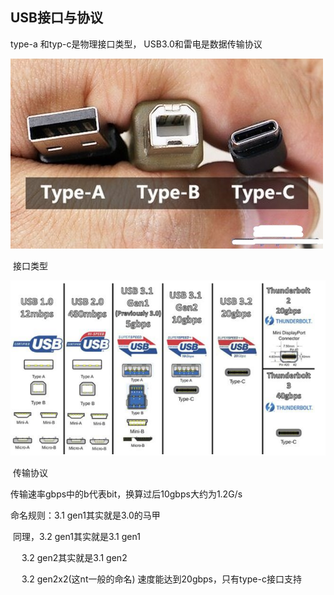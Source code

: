 ## USB接口与协议

type-a 和typ-c是物理接口类型， USB3.0和雷电是数据传输协议

![接口类型](./img/接口类型.jpg)

​                                                                   接口类型



![传输协议](./img/传输协议.png)

​																	 传输协议

传输速率gbps中的b代表bit，换算过后10gbps大约为1.2G/s

命名规则：3.1 gen1其实就是3.0的马甲

​		同理，3.2 gen1其实就是3.1 gen1

​			　3.2 gen2其实就是3.1 gen2

​			　3.2 gen2x2(这nt一般的命名) 速度能达到20gbps，只有type-c接口支持

